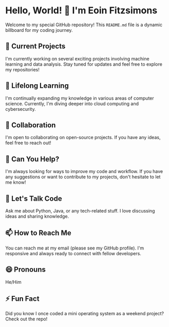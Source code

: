# Hello, World! 👋 I'm Eoin Fitzsimons

Welcome to my special GitHub repository! This `README.md` file is a dynamic billboard for my coding journey.

## 🚀 Current Projects
I'm currently working on several exciting projects involving machine learning and data analysis. Stay tuned for updates and feel free to explore my repositories!

## 🌱 Lifelong Learning
I'm continually expanding my knowledge in various areas of computer science. Currently, I'm diving deeper into cloud computing and cybersecurity.

## 👯 Collaboration
I'm open to collaborating on open-source projects. If you have any ideas, feel free to reach out!

## 🤔 Can You Help?
I'm always looking for ways to improve my code and workflow. If you have any suggestions or want to contribute to my projects, don't hesitate to let me know!

## 💬 Let's Talk Code
Ask me about Python, Java, or any tech-related stuff. I love discussing ideas and sharing knowledge.

## 📫 How to Reach Me
You can reach me at my email (please see my GitHub profile). I'm responsive and always ready to connect with fellow developers.

## 😄 Pronouns
He/Him

## ⚡ Fun Fact
Did you know I once coded a mini operating system as a weekend project? Check out the repo!
